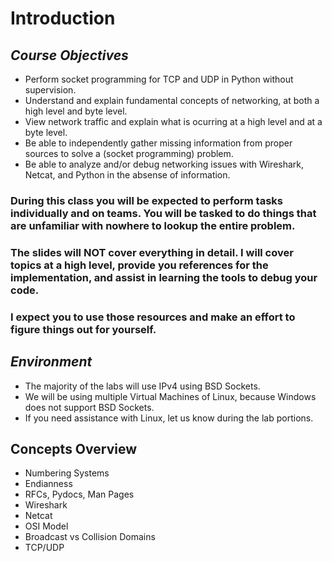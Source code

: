 # Introduction

## _**Course Objectives**_

* Perform socket programming for TCP and UDP in Python without supervision.
* Understand and explain fundamental concepts of networking, at both a high level and byte level.
* View network traffic and explain what is ocurring at a high level and at a byte level.
* Be able to independently gather missing information from proper sources to solve a \(socket programming\) problem.
* Be able to analyze and/or debug networking issues with Wireshark, Netcat, and Python in the absense of information.

### During this class you will be expected to perform tasks individually and on teams.  You will be tasked to do things that are unfamiliar with nowhere to lookup the entire problem.

### The slides will **NOT** cover everything in detail. I will cover topics at a high level, provide you references for the implementation, and assist in learning the tools to debug your code.

### I expect you to use those resources and make an effort to figure things out for yourself.

## _**Environment**_

* The majority of the labs will use IPv4 using BSD Sockets.
* We will be using multiple Virtual Machines of Linux, because Windows does not support BSD Sockets.
* If you need assistance with Linux, let us know during the lab portions.

## Concepts Overview

* Numbering Systems
* Endianness
* RFCs, Pydocs, Man Pages
* Wireshark
* Netcat
* OSI Model
* Broadcast vs Collision Domains
* TCP/UDP

